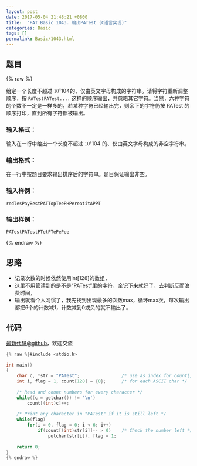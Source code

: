 ```yaml
---
layout: post
date: 2017-05-04 21:48:21 +0800
title:  "PAT Basic 1043. 输出PATest (C语言实现)"
categories: Basic
tags: []
permalink: Basic/1043.html
---
```


## 题目

{% raw %}<div class="ques-view"><p>给定一个长度不超过 <span class="katex"><span class="katex-mathml"><math><mrow><mn>1</mn><msup><mn>0</mn><mn>4</mn></msup></mrow>10^4</math></span><span aria-hidden="true" class="katex-html"><span class="strut" style="height:0.8141079999999999em;"></span><span class="strut bottom" style="height:0.8141079999999999em;vertical-align:0em;"></span><span class="base textstyle uncramped"><span class="mord mathrm">1</span><span class="mord"><span class="mord mathrm">0</span><span class="msupsub"><span class="vlist"><span style="top:-0.363em;margin-right:0.05em;"><span class="fontsize-ensurer reset-size5 size5"><span style="font-size:0em;">​</span></span><span class="reset-textstyle scriptstyle uncramped mtight"><span class="mord mathrm mtight">4</span></span></span><span class="baseline-fix"><span class="fontsize-ensurer reset-size5 size5"><span style="font-size:0em;">​</span></span>​</span></span></span></span></span></span></span> 的、仅由英文字母构成的字符串。请将字符重新调整顺序，按 <code>PATestPATest....</code> 这样的顺序输出，并忽略其它字符。当然，六种字符的个数不一定是一样多的，若某种字符已经输出完，则余下的字符仍按 PATest 的顺序打印，直到所有字符都被输出。</p>
<h3 id="-">输入格式：</h3>
<p>输入在一行中给出一个长度不超过 <span class="katex"><span class="katex-mathml"><math><mrow><mn>1</mn><msup><mn>0</mn><mn>4</mn></msup></mrow>10^4</math></span><span aria-hidden="true" class="katex-html"><span class="strut" style="height:0.8141079999999999em;"></span><span class="strut bottom" style="height:0.8141079999999999em;vertical-align:0em;"></span><span class="base textstyle uncramped"><span class="mord mathrm">1</span><span class="mord"><span class="mord mathrm">0</span><span class="msupsub"><span class="vlist"><span style="top:-0.363em;margin-right:0.05em;"><span class="fontsize-ensurer reset-size5 size5"><span style="font-size:0em;">​</span></span><span class="reset-textstyle scriptstyle uncramped mtight"><span class="mord mathrm mtight">4</span></span></span><span class="baseline-fix"><span class="fontsize-ensurer reset-size5 size5"><span style="font-size:0em;">​</span></span>​</span></span></span></span></span></span></span> 的、仅由英文字母构成的非空字符串。</p>
<h3 id="-">输出格式：</h3>
<p>在一行中按题目要求输出排序后的字符串。题目保证输出非空。</p>
<h3 id="-">输入样例：</h3>
<pre><code class="lang-in">redlesPayBestPATTopTeePHPereatitAPPT
</code></pre>
<h3 id="-">输出样例：</h3>
<pre><code class="lang-out">PATestPATestPTetPTePePee
</code></pre>
</div>{% endraw %}

## 思路

- 记录次数的时候依然使用int[128]的数组，
- 这里不用管读到的是不是“PATest”里的字符，全记下来就好了，去判断反而浪费时间，
- 输出就看个人习惯了，我先找到出现最多的次数max，循环max次，每次输出都把6个的计数减1，计数减到0或负的就不输出了。

## 代码

[最新代码@github](https://github.com/OliverLew/PAT/blob/master/PATBasic/1043.c)，欢迎交流
```c
{% raw %}#include <stdio.h>

int main()
{
    char c, *str = "PATest";                /* use as index for count[] */
    int i, flag = 1, count[128] = {0};      /* for each ASCII char */
    
    /* Read and count numbers for every character */
    while((c = getchar()) != '\n')
        count[(int)c]++;
    
    /* Print any character in "PATest" if it is still left */
    while(flag)
        for(i = 0, flag = 0; i < 6; i++) 
            if(count[(int)str[i]]-- > 0)    /* Check the number left */
                putchar(str[i]), flag = 1;
    
    return 0;
}
{% endraw %}
```